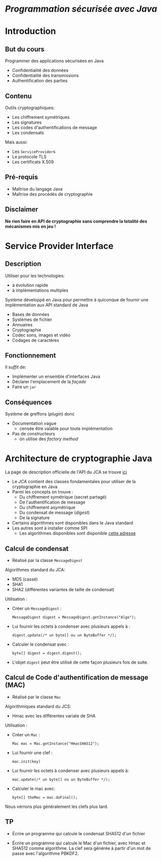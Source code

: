 *Programmation sécurisée avec Java*===================================Introduction============But du cours------------Programmer des applications sécurisées en Java - Confidentialité des données - Confidentialité des transmissions - Authentification des partiesContenu-------Outils cryptographiques: - Les chiffrement symétriques - Les signatures - Les codes d'authentifications de message - Les condensatsMais aussi: - Les `ServiceProvider`s - Le protocole TLS - Les certificats X.509Pré-requis----------- Maîtrise du langage Java- Maîtrise des procédés de cryptographieDisclaimer----------**Ne rien faire en API de cryptographie sans comprendre la totalité des mécanismes mis en jeu !**Service Provider Interface==========================Description-----------Utiliser pour les technologies:- à évolution rapide- à implémentations multiplesSystème développé en Java pour permettre à quiconque de fournir une implémentation aux API standard de Java - Bases de données - Systèmes de fichier - Annuaires - Cryptographie - Codec sons, images et vidéo - Codages de caractèresFonctionnement--------------Il *suffit* de:- Implémenter un ensemble d'interfaces Java- Déclarer l'emplacement de la *façade*- Faire un `jar`Conséquences------------Système de greffons (*plugin*) donc - Documentation vague   - censée être valable pour toute implémentation - Pas de constructeurs   - on utilise des *factory method*Architecture de cryptographie Java==================================La page de description officielle de l'API du JCA se trouve [ici][jca]- Le *JCA* contient des classes fondamentales pour utiliser de la cryptographie en Java- Parmi les concepts on trouve :  - Du chiffrement symétrique (secret partagé)  - De l'authentification de message  - Du chiffrement asymétrique  - Du condensat de message (*digest*)  - De la signature- Certains algorithmes sont disponibles dans le Java standard- Les autres sont à installer comme SPI  - Les algorithmes disponibles sont disponible [cette adresse][algo][jca]: http://docs.oracle.com/javase/8/docs/technotes/guides/security/crypto/CryptoSpec.html[algo]: http://docs.oracle.com/javase/8/docs/technotes/guides/security/StandardNames.htmlCalcul de condensat-------------------- Réalisé par la classe `MessageDigest`Algorithmes standard du JCA: - MD5 (cassé) - SHA1 - SHA2 (différentes variantes de taille de condensat)Utilisation : - Créer un `MessageDigest` :   `MessageDigest digest = MessageDigest.getInstance("Algo");`     - Lui fournir les octets à condenser avec plusieurs appels à :   `digest.update(/* un byte[] ou un ByteBuffer */);` - Calculer le condensat avec :   `byte[] digest = digest.digest();`  - L'objet `digest` peut être utilisé de cette façon plusieurs fois de suite.Calcul de Code d'authentification de message (MAC)--------------------------------------------------- Réalisé par le classe `Mac`Algorithmiques standard du JCS: - Hmac avec les différentes variate de SHAUtilisation : - Créer un `Mac` :   `Mac mac = Mac.getInstance("HmacSHA512");`    - Lui fournir une clef :   `mac.init(key)`  - Lui fournir les octets à condenser avec plusieurs appels à:   `mac.update(/* un byte[] ou un ByteBuffer */);` - Calculer le mac avec:   `byte[] theMac = mac.doFinal();`   Nous verrons plus généralement les clefs plus tard.TP--- Écrire un programme qui calcule le condensat SHA512 d'un fichier- Écrire un programme qui calcule le Mac d'un fichier, avec Hmac et SHA512 comme algorithme. La clef sera générée à partir d'un mot de passe avec l'algorithme PBKDF2.